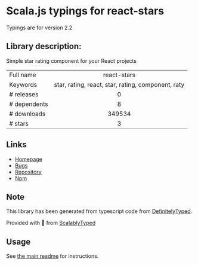 
# Scala.js typings for react-stars

Typings are for version 2.2

## Library description:
Simple star rating component for your React projects

|                    |                 |
| ------------------ | :-------------: |
| Full name          | react-stars |
| Keywords           | star, rating, react, star, rating, component, raty |
| # releases         | 0 |
| # dependents       | 8 |
| # downloads        | 349534 |
| # stars            | 3 |

## Links
- [Homepage](https://github.com/n49/react-stars#readme)
- [Bugs](https://github.com/n49/react-stars/issues)
- [Repository](https://github.com/n49/react-stars)
- [Npm](https://www.npmjs.com/package/react-stars)
    


## Note
This library has been generated from typescript code from [DefinitelyTyped](https://definitelytyped.org).

Provided with :purple_heart: from [ScalablyTyped](https://github.com/oyvindberg/ScalablyTyped)

## Usage
See [the main readme](../../readme.md) for instructions.


